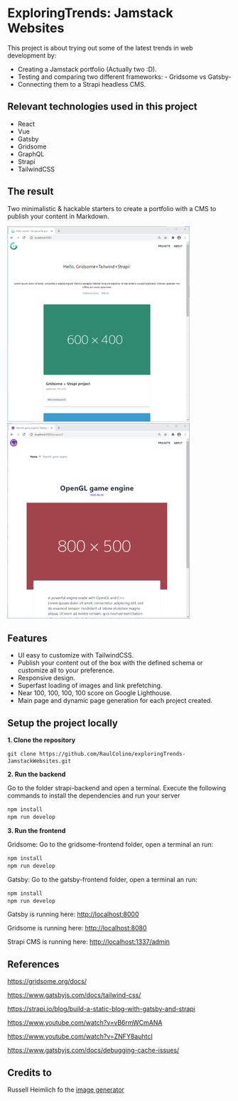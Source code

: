 # ExploringTrends: Jamstack Websites
This project is about trying out some of the latest trends in web development by:
- Creating a Jamstack portfolio (Actually two :D). 
- Testing and comparing two different frameworks: - Gridsome vs Gatsby- 
- Connecting them to a Strapi headless CMS.

## Relevant technologies used in this project
- React
- Vue
- Gatsby
- Gridsome
- GraphQL
- Strapi
- TailwindCSS

## The result

Two minimalistic & hackable starters to create a portfolio with a CMS to publish your content in Markdown.


<p>
<img src="/gridsome-main-page-screenshot.png" alt="gridsome main page" height="440" width="410"> 
<img src="/gatsby-project-page-screenshot.png" alt="a gatsby project page" height="440" width="410">
</p>
<!--
<img src="/gridsome-main-page-screenshot.png"  height="500" width="500" >  |  <img src="/gatsby-project-page-screenshot.png" height="500" width="500">
---------------------------------------------------------------------------|--------------------------------------------------------------------------
<div style= "display: block">
<span style ="display: inline-block;" > ![gridsome-page-img](/gridsome-main-page-screenshot.png) </span>
<span style ="display: inline-block;" > ![gridsome-page-img](/gridsome-main-page-screenshot.png) </span>
</div>
<img style ="display: inline-block;" src="/gridsome-main-page-screenshot.png"  height="500" width="500"> 
<img style ="display: inline-block;" src="/gatsby-project-page-screenshot.png" height="500" width="500">
![gridsome-page-img](/gridsome-main-page-screenshot.png)   ![gatsby-page-img](/gatsby-project-page-screenshot.png)
-->

## Features
- UI easy to customize with TailwindCSS.
- Publish your content out of the box with the defined schema or customize all to your preference.
- Responsive design.
- Superfast loading of images and link prefetching.
- Near 100, 100, 100, 100 score on Google Lighthouse.
- Main page and dynamic page generation for each project created.

## Setup the project locally

**1. Clone the repository**

```
git clone https://github.com/RaulColino/exploringTrends-JamstackWebsites.git
```

**2. Run the backend**

Go to the folder strapi-backend and open a terminal.
Execute the following commands to install the dependencies and run your server

```bash
npm install
npm run develop
```

**3. Run the frontend**

Gridsome:
Go to the gridsome-frontend folder, open a terminal an run:
```bash
npm install
npm run develop
```

Gatsby:
Go to the gatsby-frontend folder, open a terminal an run:
```bash
npm install
npm run develop
```

Gatsby is running here: [http://localhost:8000](http://localhost:8000)

Gridsome is running here: [http://localhost:8080](http://localhost:8080)

Strapi CMS is running here: [http://localhost:1337/admin](http://localhost:1337/admin)

## References
https://gridsome.org/docs/

https://www.gatsbyjs.com/docs/tailwind-css/

https://strapi.io/blog/build-a-static-blog-with-gatsby-and-strapi

https://www.youtube.com/watch?v=vB6rmWCmANA

https://www.youtube.com/watch?v=ZNFY8auhtcI

https://www.gatsbyjs.com/docs/debugging-cache-issues/

## Credits to
Russell Heimlich fo the [image generator](https://github.com/kingkool68/dummyimage)

